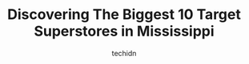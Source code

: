 ---
layout: ampstory
image: https://i0.wp.com/paketmu.com/wp-content/uploads/2023/06/target-0-in-mississippi-1686370527.jpeg?resize=640,853
author: techidn
featured: false
description: Explore the diverse Target Superstore scene in Mississippi, home to an incredible selection of 10 establishments catering to every taste. Whether youre in search of iconic favorites or undi
title: Discovering The Biggest 10 Target Superstores in Mississippi
cover:
   title: Discovering The Biggest 10 Target Superstores in Mississippi
   subtitle: RICKPATE
   background: https://paketmu.com/wp-content/uploads/2023/06/target-0-in-mississippi-1686370527.jpeg

pages: 
 - layout: thirds
   top: <h1>#1 Target</h1>
   bottom: "<p>I love Target! Most of the time they have what I need. Their home decore  department is nice, but they dont have to many sales in this department. Today I came in for a </p>"
   background: https://paketmu.com/wp-content/uploads/2023/06/target-1-in-mississippi-1686370528.jpeg
   backgroundblur: true
 - layout: thirds
   top: <h1>#2 Target</h1>
   bottom: "<p>I had a pleasant shopping experience here today. Some aisles are not as organized as others, but its small enough to look over. They have some great candles on sale, g</p>"
   background: https://paketmu.com/wp-content/uploads/2023/06/target-2-in-mississippi-1686370528.jpeg
   cta:
      link: https://paketmu.com/discovering-the-biggest-10-target-superstores-in-mississippi/
      text: Discovering The Biggest 10 Target Superstores in Mississippi
 - layout: thirds
   top: <h1>#3 Target</h1>
   bottom: "<p>Came here on a weekend evening to pick up a couple of things. The store was clean, and there were plenty of carts. The app was useful in helping you find products since i</p>"
   background: https://paketmu.com/wp-content/uploads/2023/06/target-3-in-mississippi-1686370529.jpeg
   cta:
      link: https://paketmu.com/discovering-the-biggest-10-target-superstores-in-mississippi/
      text: Discovering The Biggest 10 Target Superstores in Mississippi
 - layout: thirds
   top: <h1>#4 Target</h1>
   bottom: "<p>170 Promenade Blvd, Flowood, MS 39232, United States</p>"
   background: https://images.unsplash.com/photo-1546497974-b213c9efb599?ixlib=rb-4.0.3&ixid=MnwxMjA3fDB8MHxwaG90by1wYWdlfHx8fGVufDB8fHx8&auto=format&fit=crop&w=640&h=853&q=80
   cta:
      link: https://paketmu.com/discovering-the-biggest-10-target-superstores-in-mississippi/
      text: Discovering The Biggest 10 Target Superstores in Mississippi
 - layout: thirds
   top: <h1>#5 Target</h1>
   bottom: "<p>6365 I 55 N, Jackson, MS 39213, United States</p>"
   background: https://images.unsplash.com/photo-1614648718611-0635f29016cb?ixlib=rb-4.0.3&ixid=MnwxMjA3fDB8MHxwaG90by1wYWdlfHx8fGVufDB8fHx8&auto=format&fit=crop&w=640&h=853&q=80
   cta:
      link: https://paketmu.com/discovering-the-biggest-10-target-superstores-in-mississippi/
      text: Discovering The Biggest 10 Target Superstores in Mississippi
 - layout: thirds
   top: <h1>#6 Target</h1>
   bottom: "<p>6143 US-98 Ste 80, Hattiesburg, MS 39402, United States</p>"
   background: https://images.unsplash.com/photo-1567095761054-7a02e69e5c43?ixlib=rb-4.0.3&ixid=MnwxMjA3fDB8MHxwaG90by1wYWdlfHx8fGVufDB8fHx8&auto=format&fit=crop&w=640&h=853&q=80
   cta:
      link: https://paketmu.com/discovering-the-biggest-10-target-superstores-in-mississippi/
      text: Discovering The Biggest 10 Target Superstores in Mississippi
 - layout: thirds
   top: <h1>#7 Target</h1>
   bottom: "<p>325 New Byhalia Rd, Collierville, TN 38017, United States</p>"
   background: https://images.unsplash.com/photo-1618005182384-a83a8bd57fbe?ixlib=rb-4.0.3&ixid=MnwxMjA3fDB8MHxwaG90by1wYWdlfHx8fGVufDB8fHx8&auto=format&fit=crop&w=640&h=853&q=80
   cta:
      link: https://paketmu.com/discovering-the-biggest-10-target-superstores-in-mississippi/
      text: Discovering The Biggest 10 Target Superstores in Mississippi
 - layout: thirds
   middle: Continue reading...
   background: https://images.unsplash.com/photo-1580610447943-1bfbef5efe07?ixlib=rb-4.0.3&ixid=MnwxMjA3fDB8MHxwaG90by1wYWdlfHx8fGVufDB8fHx8&auto=format&fit=crop&w=640&h=853&q=80
   cta:
      link: https://paketmu.com/discovering-the-biggest-10-target-superstores-in-mississippi/
      text: Discovering The Biggest 10 Target Superstores in Mississippi
      
---